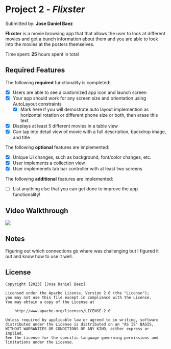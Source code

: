 # Project 2 - *Flixster*

Submitted by: **Jose Daniel Baez**

**Flixster** is a movie browsing app that that allows the user to look at different movies and get a bunch information about them and you are able to look into the movies at the posters themselves. 

Time spent: **25** hours spent in total

## Required Features

The following **required** functionality is completed:

- [X] Users are able to see a customized app icon and launch screen
- [X] Your app should work for any screen size and orientation using AutoLayout constraints
  - [X] Mark here if you will demostrate auto layout implemention as horizontal rotation or different phone size or both, then erase this text
- [X] Displays at least 5 different movies in a table view
- [X] Can tap into detail view of movie with a full description, backdrop image, and title
 
The following **optional** features are implemented:

- [X] Unique UI changes, such as background, font/color changes, etc.
- [X] User implements a collection view
- [X] User implemenets tab bar controller with at least two screens

The following **additional** features are implemented:

- [ ] List anything else that you can get done to improve the app functionality!

## Video Walkthrough

<div>
    <a href="https://www.loom.com/share/ed59c9d70887462cbf158d3b8e0f7119">
      <img style="max-width:300px;" src="https://cdn.loom.com/sessions/thumbnails/ed59c9d70887462cbf158d3b8e0f7119-with-play.gif">
    </a>
  </div>
    
## Notes

Figuring out which connections go where was challenging but I figured it out and know how to use it well.

## License

    Copyright [2023] [Jose Daniel Baez]

    Licensed under the Apache License, Version 2.0 (the "License");
    you may not use this file except in compliance with the License.
    You may obtain a copy of the License at

        http://www.apache.org/licenses/LICENSE-2.0

    Unless required by applicable law or agreed to in writing, software
    distributed under the License is distributed on an "AS IS" BASIS,
    WITHOUT WARRANTIES OR CONDITIONS OF ANY KIND, either express or implied.
    See the License for the specific language governing permissions and
    limitations under the License.
